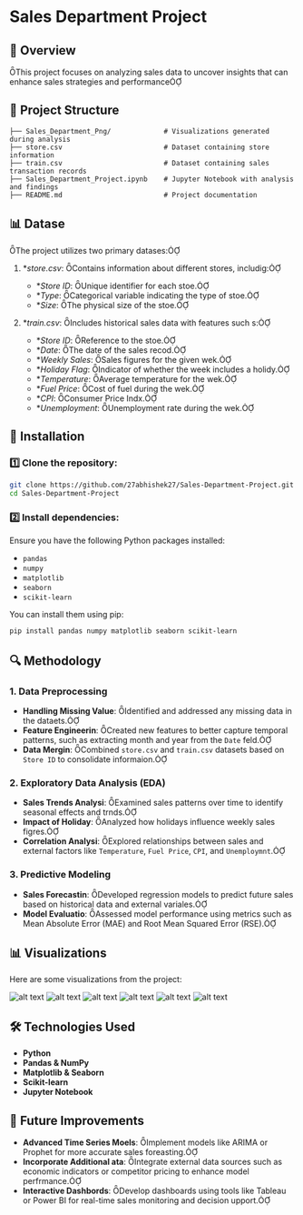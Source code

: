 # Sales Department Project

## 📌 Overview
This project focuses on analyzing sales data to uncover insights that can enhance sales strategies and performance

## 📂 Project Structure

```
├── Sales_Department_Png/             # Visualizations generated during analysis
├── store.csv                         # Dataset containing store information
├── train.csv                         # Dataset containing sales transaction records
├── Sales_Department_Project.ipynb    # Jupyter Notebook with analysis and findings
├── README.md                         # Project documentation
```

## 📊 Datase

The project utilizes two primary datases:

1. **store.csv*: Contains information about different stores, includig:
   - **Store ID*: Unique identifier for each stoe.
   - **Type*: Categorical variable indicating the type of stoe.
   - **Size*: The physical size of the stoe.

2. **train.csv*: Includes historical sales data with features such s:
   - **Store ID*: Reference to the stoe.
   - **Date*: The date of the sales recod.
   - **Weekly Sales*: Sales figures for the given wek.
   - **Holiday Flag*: Indicator of whether the week includes a holidy.
   - **Temperature*: Average temperature for the wek.
   - **Fuel Price*: Cost of fuel during the wek.
   - **CPI*: Consumer Price Indx.
   - **Unemployment*: Unemployment rate during the wek.

## 🚀 Installation

### 1️⃣ Clone the repository:

```bash
git clone https://github.com/27abhishek27/Sales-Department-Project.git
cd Sales-Department-Project
```

### 2️⃣ Install dependencies:

Ensure you have the following Python packages installed:

- `pandas`
- `numpy`
- `matplotlib`
- `seaborn`
- `scikit-learn`

You can install them using pip:

```bash
pip install pandas numpy matplotlib seaborn scikit-learn
```

## 🔍 Methodology

### 1. **Data Preprocessing**

- **Handling Missing Value**: Identified and addressed any missing data in the dataets.
- **Feature Engineerin**: Created new features to better capture temporal patterns, such as extracting month and year from the `Date` feld.
- **Data Mergin**: Combined `store.csv` and `train.csv` datasets based on `Store ID` to consolidate informaion.

### 2. **Exploratory Data Analysis (EDA)**

- **Sales Trends Analysi**: Examined sales patterns over time to identify seasonal effects and trnds.
- **Impact of Holiday**: Analyzed how holidays influence weekly sales figres.
- **Correlation Analysi**: Explored relationships between sales and external factors like `Temperature`, `Fuel Price`, `CPI`, and `Unemploymnt`.

### 3. **Predictive Modeling**

- **Sales Forecastin**: Developed regression models to predict future sales based on historical data and external variales.
- **Model Evaluatio**: Assessed model performance using metrics such as Mean Absolute Error (MAE) and Root Mean Squared Error (RSE).

## 📊 Visualizations

Here are some visualizations from the project:

![alt text](https://github.com/27abhishek27/Sales-Department-Project/blob/main/Sales%20Department%20Project%20Png/groupby%20month%20customer.png)
![alt text](https://github.com/27abhishek27/Sales-Department-Project/blob/main/Sales%20Department%20Project%20Png/groupby%20month.png)
![alt text](https://github.com/27abhishek27/Sales-Department-Project/blob/main/Sales%20Department%20Project%20Png/heatmap.png)
![alt text](https://github.com/27abhishek27/Sales-Department-Project/blob/main/Sales%20Department%20Project%20Png/sales_predictions.png)
![alt text](https://github.com/27abhishek27/Sales-Department-Project/blob/main/Sales%20Department%20Project%20Png/sales_train_df_hist.png)
![alt text](https://github.com/27abhishek27/Sales-Department-Project/blob/main/Sales%20Department%20Project%20Png/store_info_df.hist.png)

## 🛠️ Technologies Used

- **Python**
- **Pandas & NumPy**
- **Matplotlib & Seaborn**
- **Scikit-learn**
- **Jupyter Notebook**

## 📌 Future Improvements

- **Advanced Time Series Moels**: Implement models like ARIMA or Prophet for more accurate sales foreasting.
- **Incorporate Additional ata**: Integrate external data sources such as economic indicators or competitor pricing to enhance model perfrmance.
- **Interactive Dashbords**: Develop dashboards using tools like Tableau or Power BI for real-time sales monitoring and decision upport.

